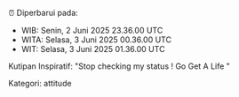 ⏰ Diperbarui pada:
- WIB: Senin, 2 Juni 2025 23.36.00 UTC
- WITA: Selasa, 3 Juni 2025 00.36.00 UTC
- WIT: Selasa, 3 Juni 2025 01.36.00 UTC

Kutipan Inspiratif:
"Stop checking my status ! Go Get A Life "


Kategori: attitude

